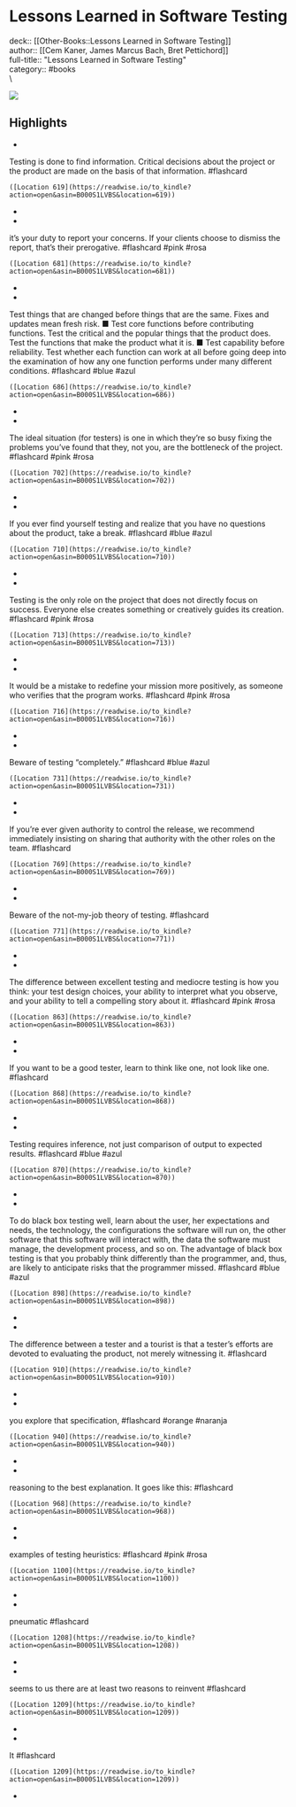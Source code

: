 # Lessons Learned in Software Testing

deck:: [[Other-Books::Lessons Learned in Software Testing]]\
author:: [[Cem Kaner, James Marcus Bach, Bret Pettichord]]\
full-title:: "Lessons Learned in Software Testing"\
category:: #books\
\

![](https://images-na.ssl-images-amazon.com/images/I/51YpFSGPogL._SL200_.jpg)

## Highlights
- 

Testing is done to find information. Critical decisions about the project or the product are made on the basis of that information. #flashcard 


    ([Location 619](https://readwise.io/to_kindle?action=open&asin=B000S1LVBS&location=619))
-
- 

it’s your duty to report your concerns. If your clients choose to dismiss the report, that’s their prerogative. #flashcard  #pink #rosa 


    ([Location 681](https://readwise.io/to_kindle?action=open&asin=B000S1LVBS&location=681))
-
- 

Test things that are changed before things that are the same. Fixes and updates mean fresh risk. ■ Test core functions before contributing functions. Test the critical and the popular things that the product does. Test the functions that make the product what it is. ■ Test capability before reliability. Test whether each function can work at all before going deep into the examination of how any one function performs under many different conditions. #flashcard  #blue #azul 


    ([Location 686](https://readwise.io/to_kindle?action=open&asin=B000S1LVBS&location=686))
-
- 

The ideal situation (for testers) is one in which they’re so busy fixing the problems you’ve found that they, not you, are the bottleneck of the project. #flashcard  #pink #rosa 


    ([Location 702](https://readwise.io/to_kindle?action=open&asin=B000S1LVBS&location=702))
-
- 

If you ever find yourself testing and realize that you have no questions about the product, take a break. #flashcard  #blue #azul 


    ([Location 710](https://readwise.io/to_kindle?action=open&asin=B000S1LVBS&location=710))
-
- 

Testing is the only role on the project that does not directly focus on success. Everyone else creates something or creatively guides its creation. #flashcard  #pink #rosa 


    ([Location 713](https://readwise.io/to_kindle?action=open&asin=B000S1LVBS&location=713))
-
- 

It would be a mistake to redefine your mission more positively, as someone who verifies that the program works. #flashcard  #pink #rosa 


    ([Location 716](https://readwise.io/to_kindle?action=open&asin=B000S1LVBS&location=716))
-
- 

Beware of testing “completely.” #flashcard  #blue #azul 


    ([Location 731](https://readwise.io/to_kindle?action=open&asin=B000S1LVBS&location=731))
-
- 

If you’re ever given authority to control the release, we recommend immediately insisting on sharing that authority with the other roles on the team. #flashcard 


    ([Location 769](https://readwise.io/to_kindle?action=open&asin=B000S1LVBS&location=769))
-
- 

Beware of the not-my-job theory of testing. #flashcard 


    ([Location 771](https://readwise.io/to_kindle?action=open&asin=B000S1LVBS&location=771))
-
- 

The difference between excellent testing and mediocre testing is how you think: your test design choices, your ability to interpret what you observe, and your ability to tell a compelling story about it. #flashcard  #pink #rosa 


    ([Location 863](https://readwise.io/to_kindle?action=open&asin=B000S1LVBS&location=863))
-
- 

If you want to be a good tester, learn to think like one, not look like one. #flashcard 


    ([Location 868](https://readwise.io/to_kindle?action=open&asin=B000S1LVBS&location=868))
-
- 

Testing requires inference, not just comparison of output to expected results. #flashcard  #blue #azul 


    ([Location 870](https://readwise.io/to_kindle?action=open&asin=B000S1LVBS&location=870))
-
- 

To do black box testing well, learn about the user, her expectations and needs, the technology, the configurations the software will run on, the other software that this software will interact with, the data the software must manage, the development process, and so on. The advantage of black box testing is that you probably think differently than the programmer, and, thus, are likely to anticipate risks that the programmer missed. #flashcard  #blue #azul 


    ([Location 898](https://readwise.io/to_kindle?action=open&asin=B000S1LVBS&location=898))
-
- 

The difference between a tester and a tourist is that a tester’s efforts are devoted to evaluating the product, not merely witnessing it. #flashcard 


    ([Location 910](https://readwise.io/to_kindle?action=open&asin=B000S1LVBS&location=910))
-
- 

you explore that specification, #flashcard  #orange #naranja 


    ([Location 940](https://readwise.io/to_kindle?action=open&asin=B000S1LVBS&location=940))
-
- 

reasoning to the best explanation. It goes like this: #flashcard 


    ([Location 968](https://readwise.io/to_kindle?action=open&asin=B000S1LVBS&location=968))
-
- 

examples of testing heuristics: #flashcard  #pink #rosa 


    ([Location 1100](https://readwise.io/to_kindle?action=open&asin=B000S1LVBS&location=1100))
-
- 

pneumatic #flashcard 


    ([Location 1208](https://readwise.io/to_kindle?action=open&asin=B000S1LVBS&location=1208))
-
- 

seems to us there are at least two reasons to reinvent #flashcard 


    ([Location 1209](https://readwise.io/to_kindle?action=open&asin=B000S1LVBS&location=1209))
-
- 

It #flashcard 


    ([Location 1209](https://readwise.io/to_kindle?action=open&asin=B000S1LVBS&location=1209))
-

